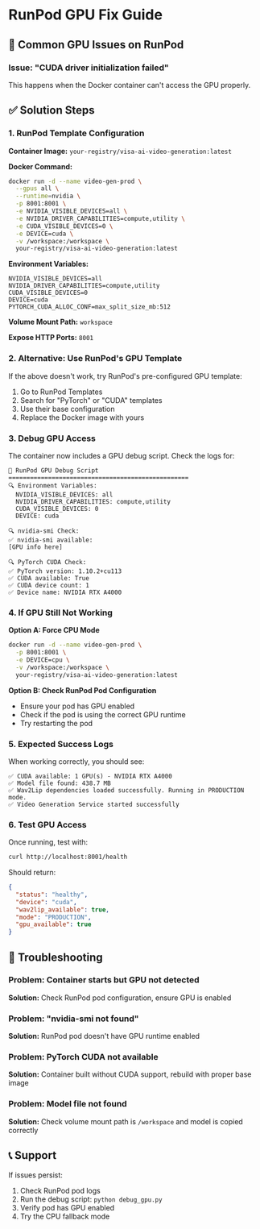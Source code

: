 # RunPod GPU Fix Guide

## 🚨 Common GPU Issues on RunPod

### Issue: "CUDA driver initialization failed"
This happens when the Docker container can't access the GPU properly.

## ✅ Solution Steps

### 1. **RunPod Template Configuration**

**Container Image:** `your-registry/visa-ai-video-generation:latest`

**Docker Command:**
```bash
docker run -d --name video-gen-prod \
  --gpus all \
  --runtime=nvidia \
  -p 8001:8001 \
  -e NVIDIA_VISIBLE_DEVICES=all \
  -e NVIDIA_DRIVER_CAPABILITIES=compute,utility \
  -e CUDA_VISIBLE_DEVICES=0 \
  -e DEVICE=cuda \
  -v /workspace:/workspace \
  your-registry/visa-ai-video-generation:latest
```

**Environment Variables:**
```
NVIDIA_VISIBLE_DEVICES=all
NVIDIA_DRIVER_CAPABILITIES=compute,utility
CUDA_VISIBLE_DEVICES=0
DEVICE=cuda
PYTORCH_CUDA_ALLOC_CONF=max_split_size_mb:512
```

**Volume Mount Path:** `workspace`

**Expose HTTP Ports:** `8001`

### 2. **Alternative: Use RunPod's GPU Template**

If the above doesn't work, try RunPod's pre-configured GPU template:

1. Go to RunPod Templates
2. Search for "PyTorch" or "CUDA" templates
3. Use their base configuration
4. Replace the Docker image with yours

### 3. **Debug GPU Access**

The container now includes a GPU debug script. Check the logs for:

```
🚀 RunPod GPU Debug Script
==================================================
🔍 Environment Variables:
  NVIDIA_VISIBLE_DEVICES: all
  NVIDIA_DRIVER_CAPABILITIES: compute,utility
  CUDA_VISIBLE_DEVICES: 0
  DEVICE: cuda

🔍 nvidia-smi Check:
✅ nvidia-smi available:
[GPU info here]

🔍 PyTorch CUDA Check:
✅ PyTorch version: 1.10.2+cu113
✅ CUDA available: True
✅ CUDA device count: 1
✅ Device name: NVIDIA RTX A4000
```

### 4. **If GPU Still Not Working**

**Option A: Force CPU Mode**
```bash
docker run -d --name video-gen-prod \
  -p 8001:8001 \
  -e DEVICE=cpu \
  -v /workspace:/workspace \
  your-registry/visa-ai-video-generation:latest
```

**Option B: Check RunPod Pod Configuration**
- Ensure your pod has GPU enabled
- Check if the pod is using the correct GPU runtime
- Try restarting the pod

### 5. **Expected Success Logs**

When working correctly, you should see:
```
✅ CUDA available: 1 GPU(s) - NVIDIA RTX A4000
✅ Model file found: 438.7 MB
✅ Wav2Lip dependencies loaded successfully. Running in PRODUCTION mode.
✅ Video Generation Service started successfully
```

### 6. **Test GPU Access**

Once running, test with:
```bash
curl http://localhost:8001/health
```

Should return:
```json
{
  "status": "healthy",
  "device": "cuda",
  "wav2lip_available": true,
  "mode": "PRODUCTION",
  "gpu_available": true
}
```

## 🔧 Troubleshooting

### Problem: Container starts but GPU not detected
**Solution:** Check RunPod pod configuration, ensure GPU is enabled

### Problem: "nvidia-smi not found"
**Solution:** RunPod pod doesn't have GPU runtime enabled

### Problem: PyTorch CUDA not available
**Solution:** Container built without CUDA support, rebuild with proper base image

### Problem: Model file not found
**Solution:** Check volume mount path is `/workspace` and model is copied correctly

## 📞 Support

If issues persist:
1. Check RunPod pod logs
2. Run the debug script: `python debug_gpu.py`
3. Verify pod has GPU enabled
4. Try the CPU fallback mode
